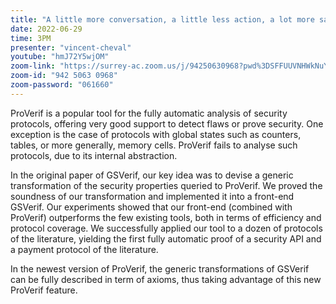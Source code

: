 ```yaml
---
title: "A little more conversation, a little less action, a lot more satisfaction: Global states in ProVerif."
date: 2022-06-29
time: 3PM
presenter: "vincent-cheval"
youtube: "hmJ72Y5wjOM"
zoom-link: "https://surrey-ac.zoom.us/j/94250630968?pwd%3DSFFUUVNHWkNuYjlQVCtOTjBLTFk4QT09"
zoom-id: "942 5063 0968"
zoom-password: "061660"
---
```


ProVerif is a popular tool for the fully automatic analysis of security protocols, offering very good support to detect flaws or prove security. One exception is the case of protocols with global states such as counters, tables, or more generally, memory cells. ProVerif fails to analyse such protocols, due to its internal abstraction.

In the original paper of GSVerif, our key idea was to devise a generic transformation of the security properties queried to ProVerif. We proved the soundness of our transformation and implemented it into a front-end GSVerif. Our experiments showed that our front-end (combined with ProVerif) outperforms the few existing tools, both in terms of efficiency and protocol coverage. We successfully applied our tool to a dozen of protocols of the literature, yielding the first fully automatic proof of a security API and a payment protocol of the literature. 

In the newest version of ProVerif, the generic transformations of GSVerif can be fully described in term of axioms, thus taking advantage of this new ProVerif feature. 
